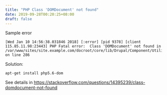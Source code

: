```yaml
---
title: "PHP Class 'DOMDocument' not found"
date: 2019-09-28T00:20:25+08:00
draft: false
---
```

Sample error
```
[Wed Jan 10 14:56:38.031846 2018] [:error] [pid 9378] [client 115.85.11.98:23443] PHP Fatal error:  Class 'DOMDocument' not found in /var/www/sites/site.example.com/docroot/core/lib/Drupal/Component/Utility/Html.php on line 286
```
Solution:
```
apt-get install php5.6-dom
```
See details in https://stackoverflow.com/questions/14395239/class-domdocument-not-found
